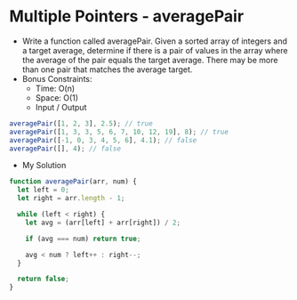 # Multiple Pointers - averagePair

- Write a function called averagePair. Given a sorted array of integers and a target average, determine if there is a pair of values in the array where the average of the pair equals the target average. There may be more than one pair that matches the average target.
- Bonus Constraints:
  - Time: O(n)
  - Space: O(1)
  - Input / Output

```javascript
averagePair([1, 2, 3], 2.5); // true
averagePair([1, 3, 3, 5, 6, 7, 10, 12, 19], 8); // true
averagePair([-1, 0, 3, 4, 5, 6], 4.1); // false
averagePair([], 4); // false
```

- My Solution
```javascript
function averagePair(arr, num) {
  let left = 0;
  let right = arr.length - 1;

  while (left < right) {
    let avg = (arr[left] + arr[right]) / 2;

    if (avg === num) return true;

    avg < num ? left++ : right--;
  }

  return false;
}
```